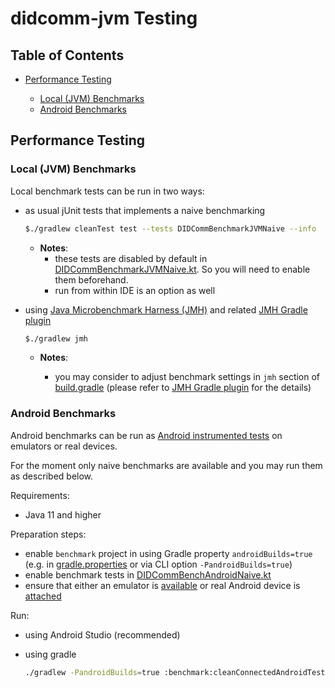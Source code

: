 # didcomm-jvm Testing

## Table of Contents

*   [Performance Testing](#performance-testing)

    *   [Local (JVM) Benchmarks](#local-jvm-benchmarks)
    *   [Android Benchmarks](#android-benchmarks)

## Performance Testing

### Local (JVM) Benchmarks

Local benchmark tests can be run in two ways:

*   as usual jUnit tests that implements a naive benchmarking

    ```bash
    $./gradlew cleanTest test --tests DIDCommBenchmarkJVMNaive --info
    ```

    *   **Notes**:
        *   these tests are disabled by default in [DIDCommBenchmarkJVMNaive.kt](../lib/src/test/kotlin/org/dif/DIDCommBenchmarkJVMNaive.kt). So you will need to enable them beforehand.
        *   run from within IDE is an option as well

*   using [Java Microbenchmark Harness (JMH)](https://github.com/openjdk/jmh) and
    related [JMH Gradle plugin](https://github.com/melix/jmh-gradle-plugin)

    ```bash
    $./gradlew jmh
    ```

    *   **Notes**:

        *   you may consider to adjust benchmark settings in `jmh` section of [build.gradle](../lib/build.gradle)
            (please refer to [JMH Gradle plugin](https://github.com/melix/jmh-gradle-plugin#configuration-options)
            for the details)

### Android Benchmarks

Android benchmarks can be run as [Android instrumented tests](https://developer.android.com/training/testing/unit-testing/instrumented-unit-tests) on emulators or real devices.

For the moment only naive benchmarks are available and you may run them as described below.

Requirements:

*   Java 11 and higher

Preparation steps:

*   enable `benchmark` project in using Gradle property `androidBuilds=true`
    (e.g. in [gradle.properties](../gradle.properties) or via CLI option `-PandroidBuilds=true`)
*   enable benchmark tests in [DIDCommBenchAndroidNaive.kt](../benchmark/src/androidTest/kotlin/org/dif/DIDCommBenchAndroidNaive.kt)
*   ensure that either an emulator is [available](https://developer.android.com/studio/run/managing-avds) or real Android device is [attached](https://developer.android.com/studio/run/device)

Run:

*   using Android Studio (recommended)
*   using gradle

    ```bash
    ./gradlew -PandroidBuilds=true :benchmark:cleanConnectedAndroidTest :benchmark:connectedAndroidTest --info
    ```
